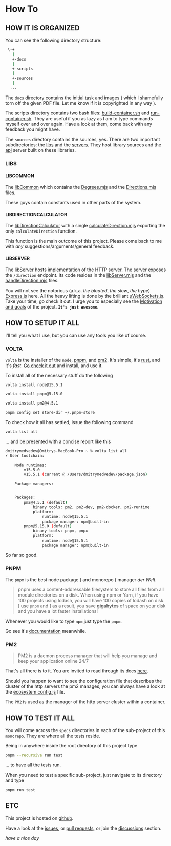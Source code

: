 # How To

## HOW IT IS ORGANIZED

You can see the following directory structure:

```bash
 \-+
   |
   +-docs
   |
   +-scripts
   |
   +-sources
   |
  ...
```

The `docs` directory contains the initial task and images ( which I shamefully torn off the given PDF file. Let me know if it is copyrighted in any way ).

The scripts directory contains two bash files: [build-container.sh](../scripts/build-container.sh) and [run-container.sh](../scripts/run-container.sh). They are useful if you as lazy as I am to type commands myself over and over again. Have a look at them, come back with any feedback you might have.

The `sources` directory contains the sources, yes. There are two important subdirectories: the [libs](../sources/libs) and the [servers](../sources/servers). They host library sources and the [api](../sources/servers/api) server built on these libraries.

### LIBS

#### LIBCOMMON

The [libCommon](../sources/libs/libCommon) which contains the [Degrees.mjs](../sources/libs/libCommon/constants/Degrees.mjs) and the [Directions.mjs](../sources/libs/libCommon/constants/Directions.mjs) files.

These guys contain constants used in other parts of the system.

#### LIBDIRECTIONCALCULATOR

The [libDirectionCalculator](../sources/libs/libDirectionCalculator) with a single [calculateDirection.mjs](../sources/libs/libDirectionCalculator/calculateDirection.mjs) exporting the only `calculateDirection` function.

This function is the main outcome of this project. Please come back to me with *any* suggestions/arguments/general feedback.

#### LIBSERVER

The [libServer](../sources/libs/libServer) hosts implementation of the HTTP server. The server exposes the `/direction` endpoint. Its code resides in the [libServer.mjs](../sources/libs/libServer/libServer.mjs) and the [handleDirection.mjs](../sources/libs/libServer/handlers/handleDirection.mjs) files.

You will not see the notorious (a.k.a. *the bloated*, *the slow*, *the hype*) [Express.js](https://expressjs.com/) here. All the heavy lifting is done by the brilliant [µWebSockets.js](https://github.com/uNetworking/uWebSockets.js). Take your time, go check it out. I urge you to especially see the [Motivation and goals](https://github.com/uNetworking/uWebSockets/blob/master/misc/READMORE.md) of the project. **`It's just awesome`**.

## HOW TO SETUP IT ALL

I'll tell you what I use, but you can use any tools you like of course.

### VOLTA

`Volta` is the installer of the `node`, [pnpm](#pnpm), and [pm2](#pm2). It's simple, it's [rust](https://www.rust-lang.org/), and it's *fast*. [Go check it out](https://volta.sh/) and install, and use it.

To install all of the necessary stuff do the following

```bash
volta install node@15.5.1
```

```bash
volta install pnpm@5.15.0
```

```bash
volta install pm2@4.5.1
```

```bash
pnpm config set store-dir ~/.pnpm-store
```

To check how it all has settled, issue the following command

```bash
volta list all
```

... and be presented with a concise report like this

```bash
dmitrymedvedev@Dmitrys-MacBook-Pro ~ % volta list all
⚡️ User toolchain:

    Node runtimes:
        v15.5.0
        v15.5.1 (current @ /Users/dmitrymedvedev/package.json)

    Package managers:


    Packages:
        pm2@4.5.1 (default)
            binary tools: pm2, pm2-dev, pm2-docker, pm2-runtime
            platform:
                runtime: node@15.5.1
                package manager: npm@built-in
        pnpm@5.15.0 (default)
            binary tools: pnpm, pnpx
            platform:
                runtime: node@15.5.1
                package manager: npm@built-in
```

So far so good.

### PNPM

The `pnpm` is the best node package ( and monorepo ) manager *der Welt*.

> pnpm uses a content-addressable filesystem to store all files from all module directories on a disk. When using npm or Yarn, if you have 100 projects using lodash, you will have 100 copies of lodash on disk. [ use `pnpm` and ] as a result, you save **gigabytes** of space on your disk and you have a lot faster installations!

Whenever you would like to type `npm` just type the `pnpm`.

Go see it's [documentation](https://pnpm.js.org/en/cli/install) meanwhile.

### PM2

> PM2 is a daemon process manager that will help you manage and keep your application online 24/7

That's all there is to it. You are invited to read through its docs [here](https://pm2.keymetrics.io/docs/usage/pm2-doc-single-page/).

Should you happen to want to see the configuration file that describes the cluster of the http servers the pm2 manages, you can always have a look at the [ecosystem.config.js](../ecosystem.config.js) file.

The `PM2` is used as the manager of the http server cluster within a container.

## HOW TO TEST IT ALL

You will come across the `specs` directories in each of the sub-project of this `monorepo`. They are where all the tests reside.

Being in anywhere inside the root directory of this project type

```bash
pnpm --recursive run test
```

... to have all the tests run.

When you need to test a specific sub-project, just navigate to its directory and type

```bash
pnpm run test
```

## ETC

This project is hosted on [github](https://github.com/Dmitry-N-Medvedev/SDC).

Have a look at the [issues](https://github.com/Dmitry-N-Medvedev/SDC/issues), or [pull requests](https://github.com/Dmitry-N-Medvedev/SDC/pulls), or join the [discussions](https://github.com/Dmitry-N-Medvedev/SDC/discussions) section.

*have a nice day*
